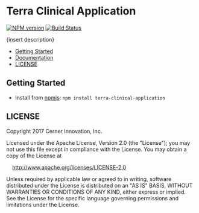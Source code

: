 # Terra Clinical Application


[![NPM version](http://img.shields.io/npm/v/terra-clinical-application.svg)](https://www.npmjs.org/package/terra-clinical-application)
[![Build Status](https://travis-ci.org/cerner/terra-clinical.svg?branch=master)](https://travis-ci.org/cerner/terra-clinical)

{insert description}

- [Getting Started](#getting-started)
- [Documentation](https://github.com/cerner/terra-clinical/tree/master/packages/terra-clinical-application/docs)
- [LICENSE](#license)

## Getting Started

- Install from [npmjs](https://www.npmjs.com): `npm install terra-clinical-application`

## LICENSE

Copyright 2017 Cerner Innovation, Inc.

Licensed under the Apache License, Version 2.0 (the "License"); you may not use this file except in compliance with the License. You may obtain a copy of the License at

&nbsp;&nbsp;&nbsp;&nbsp;http://www.apache.org/licenses/LICENSE-2.0

Unless required by applicable law or agreed to in writing, software distributed under the License is distributed on an "AS IS" BASIS, WITHOUT WARRANTIES OR CONDITIONS OF ANY KIND, either express or implied. See the License for the specific language governing permissions and limitations under the License.
